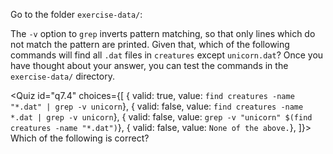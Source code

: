 <script>
import Quiz from "$components/Quiz.svelte";
import Execute from "$components/Execute.svelte";
</script>

Go to the folder `exercise-data/`:

<Execute command="cd ~/tutorial/exercise-data/" />

The `-v` option to `grep` inverts pattern matching, so that only lines which do not match the pattern are printed. Given that, which of the following commands will find all `.dat` files in `creatures` except `unicorn.dat`? Once you have thought about your answer, you can test the commands in the `exercise-data/` directory.

<Quiz id="q7.4" choices={[
{ valid: true, value: `find creatures -name "*.dat" | grep -v unicorn`},
{ valid: false, value: `find creatures -name *.dat | grep -v unicorn`},
{ valid: false, value: `grep -v "unicorn" $(find creatures -name "*.dat")`},
{ valid: false, value: `None of the above.`},
]}>
<span slot="prompt">
Which of the following is correct?
</span>
</Quiz>
